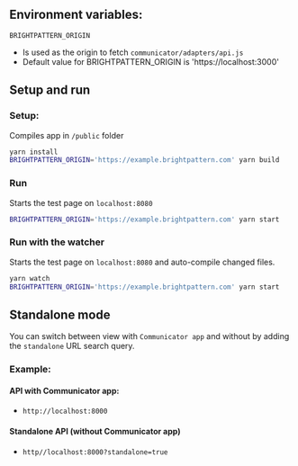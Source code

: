 
## Environment variables:
`BRIGHTPATTERN_ORIGIN`
- Is used as the origin to fetch `communicator/adapters/api.js`
- Default value for BRIGHTPATTERN_ORIGIN is 'https://localhost:3000'

## Setup and run
### Setup:
Compiles app in `/public` folder 

```bash
yarn install
BRIGHTPATTERN_ORIGIN='https://example.brightpattern.com' yarn build 
```

### Run
Starts the test page on `localhost:8080`
```bash
BRIGHTPATTERN_ORIGIN='https://example.brightpattern.com' yarn start
```


### Run with the watcher
Starts the test page on `localhost:8080` and auto-compile changed files.
```bash
yarn watch
BRIGHTPATTERN_ORIGIN='https://example.brightpattern.com' yarn start
```

## Standalone mode
You can switch between view with `Communicator app` and without by adding the `standalone` URL search query.

### Example:

#### API with Communicator app:
- `http://localhost:8000`

#### Standalone API (without Communicator app)
- `http//localhost:8000?standalone=true`
